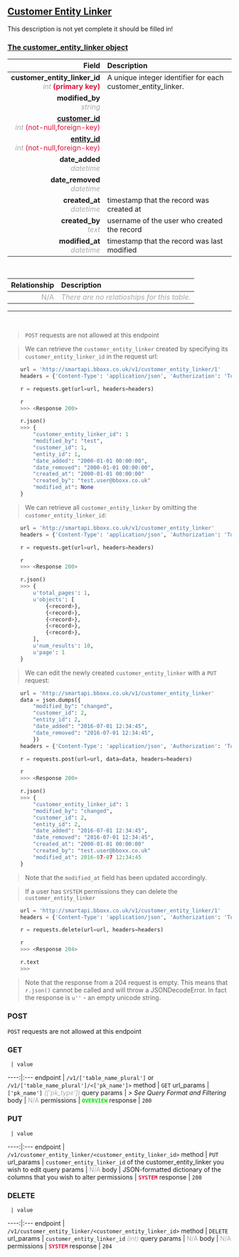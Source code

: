 ## <u>Customer Entity Linker</u>
This description is not yet complete it should be filled in!


### <u>The customer_entity_linker object</u>

Field | Description
------:|:------------
__customer_entity_linker_id__ <br><font color="DarkGray">_int_</font> <font color="Crimson">__(primary key)__</font> | A unique integer identifier for each customer_entity_linker.
__modified_by__ <br><font color="DarkGray">_string_</font> <font color="Crimson"></font> | 
__<a href="/#customer">customer_id</a>__ <br><font color="DarkGray">_int_</font> <font color="Crimson">(not-null,foreign-key)</font> | 
__<a href="/#entity">entity_id</a>__ <br><font color="DarkGray">_int_</font> <font color="Crimson">(not-null,foreign-key)</font> | 
__date_added__ <br><font color="DarkGray">_datetime_</font> <font color="Crimson"></font> | 
__date_removed__ <br><font color="DarkGray">_datetime_</font> <font color="Crimson"></font> | 
__created_at__  <br><font color="DarkGray">_datetime_</font> | timestamp that the record was created at
__created_by__  <br><font color="DarkGray">_text_</font>| username of the user who created the record
__modified_at__ <br><font color="DarkGray">_datetime_</font>| timestamp that the record was last modified


<br>

Relationship | Description
-------------:|:------------
<font color="DarkGray">N/A</font> | <font color="DarkGray">_There are no relatioships for this table._</font>

<hr>
<br>

> `POST` requests are not allowed at this endpoint

> We can retrieve the `customer_entity_linker` created by specifying its `customer_entity_linker_id` in the request url:

```python
    url = 'http://smartapi.bboxx.co.uk/v1/customer_entity_linker/1'
    headers = {'Content-Type': 'application/json', 'Authorization': 'Token token=' + <valid_token>}

    r = requests.get(url=url, headers=headers)

    r
    >>> <Response 200>

    r.json()
    >>> {
		"customer_entity_linker_id": 1
		"modified_by": "test",
		"customer_id": 1,
		"entity_id": 1,
		"date_added": "2000-01-01 00:00:00",
		"date_removed": "2000-01-01 00:00:00",
		"created_at": "2000-01-01 00:00:00"
		"created_by": "test.user@bboxx.co.uk"
		"modified_at": None
	}
```

> We can retrieve all `customer_entity_linker` by omitting the `customer_entity_linker_id`:

```python
    url = 'http://smartapi.bboxx.co.uk/v1/customer_entity_linker'
    headers = {'Content-Type': 'application/json', 'Authorization': 'Token token=' + <valid_token>}

    r = requests.get(url=url, headers=headers)

    r
    >>> <Response 200>

    r.json()
    >>> {
        u'total_pages': 1,
        u'objects': [
            {<record>},
            {<record>},
            {<record>},
            {<record>},
            {<record>},
        ],
        u'num_results': 10,
        u'page': 1
    }
```

> We can edit the newly created `customer_entity_linker` with a `PUT` request:

```python
    url = 'http://smartapi.bboxx.co.uk/v1/customer_entity_linker'
    data = json.dumps({
		"modified_by": "changed",
		"customer_id": 2,
		"entity_id": 2,
		"date_added": "2016-07-01 12:34:45",
		"date_removed": "2016-07-01 12:34:45",
		})
    headers = {'Content-Type': 'application/json', 'Authorization': 'Token token=' + <valid_token>}

    r = requests.post(url=url, data=data, headers=headers)

    r
    >>> <Response 200>

    r.json()
    >>> {
		"customer_entity_linker_id": 1
		"modified_by": "changed",
		"customer_id": 2,
		"entity_id": 2,
		"date_added": "2016-07-01 12:34:45",
		"date_removed": "2016-07-01 12:34:45",
		"created_at": "2000-01-01 00:00:00"
		"created_by": "test.user@bboxx.co.uk"
		"modified_at": 2016-07-07 12:34:45
	}
```
> Note that the `modified_at` field has been updated accordingly.

> If a user has `SYSTEM` permissions they can delete the `customer_entity_linker`

```python
    url = 'http://smartapi.bboxx.co.uk/v1/customer_entity_linker/1'
    headers = {'Content-Type': 'application/json', 'Authorization': 'Token token=' + <valid_token>}

    r = requests.delete(url=url, headers=headers)

    r
    >>> <Response 204>

    r.text
    >>>
```
> Note that the response from a 204 request is empty. This means that `r.json()` cannot be called and will throw a JSONDecodeError. In fact the response is `u''` - an empty unicode string.



### POST
`POST` requests are not allowed at this endpoint

### GET
     | value
 ----:|:---
endpoint | `/v1/['table_name_plural']` or `/v1/['table_name_plural']/<['pk_name']>`
method | `GET`
url_params | `['pk_name']` <font color="DarkGray">_(['pk_type'])_</font>
query params | *> See Query Format and Filtering*
body | <font color="DarkGray">N/A</font>
permissions | <font color="Jade">__`OVERVIEW`__</font>
response | `200`

### PUT
     | value
 ----:|:---
endpoint | `/v1/customer_entity_linker/<customer_entity_linker_id>`
method | `PUT`
url_params | `customer_entity_linker_id` of the customer_entity_linker you wish to edit
query params | <font color="DarkGray">N/A</font>
body | JSON-formatted dictionary of the columns that you wish to alter
permissions | <font color="Crimson">__`SYSTEM`__</font>
response | `200`

### DELETE
     | value
 ----:|:---
endpoint | `/v1/customer_entity_linker/<customer_entity_linker_id>`
method | `DELETE`
url_params | `customer_entity_linker_id` <font color="DarkGray">_(int)_</font>
query params | <font color="DarkGray">N/A</font>
body | <font color="DarkGray">N/A</font>
permissions | <font color="Crimson">__`SYSTEM`__</font>
response | `204`

    